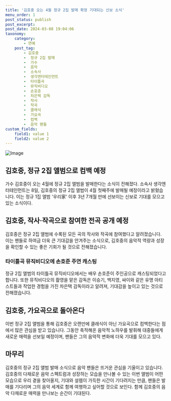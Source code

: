 ```yaml
---
title: '김호중 오는 4월 정규 2집 발매 확정 기대되는 신보 소식'
menu_order: 1
post_status: publish
post_excerpt: 
post_date: 2024-03-08 19:04:06
taxonomy:
    category:
        - 연예
    post_tag:
        - 김호중
        -  정규 2집 발매
        -  가수
        -  음악
        -  소속사
        -  생각엔터테인먼트
        -  타이틀곡
        -  뮤직비디오
        -  손호준
        -  차은택 감독
        -  작사
        -  작곡
        -  클래식
        -  가요곡
        -  컴백
        -  음악 팬들
custom_fields:
    field1: value 1
    field2: value 2
---
```


![Image](https://mimgnews.pstatic.net/image/018/2024/03/08/0005688024_001_20240308104501031.jpg?type=w540)

## 김호중, 정규 2집 앨범으로 컴백 예정
가수 김호중이 오는 4월에 정규 2집 앨범을 발매한다는 소식이 전해졌다. 소속사 생각엔터테인먼트는 8일, 김호중의 정규 2집 앨범이 4월 첫째주에 발매될 예정이라고 밝혔습니다. 이는 정규 1집 앨범 '우리家' 이후 3년 7개월 만에 선보이는 신보로 기대를 모으고 있는 소식이다.
## 김호중, 작사·작곡으로 참여한 전곡 공개 예정
김호중은 정규 2집 앨범에 수록된 모든 곡의 작사와 작곡에 참여했다고 알려졌습니다. 이는 팬들로 하여금 더욱 큰 기대감을 안겨주는 소식으로, 김호중의 음악적 역량과 성장을 확인할 수 있는 좋은 기회가 될 것으로 전해졌습니다.
### 타이틀곡 뮤직비디오에 손호준 주연 캐스팅
정규 2집 앨범의 타이틀곡 뮤직비디오에서는 배우 손호준이 주인공으로 캐스팅되었다고 합니다. 또한 뮤직비디오의 촬영을 맡은 감독은 이승기, 백지영, 싸이와 같은 유명 아티스트들과 작업한 경험을 가진 차은택 감독이라고 알려져, 기대감을 높이고 있는 것으로 전해졌습니다.
## 김호중, 가요곡으로 돌아온다
이번 정규 2집 앨범을 통해 김호중은 오랜만에 클래식이 아닌 가요곡으로 컴백한다는 점에서 많은 관심을 받고 있습니다. 그동안 축적해온 음악적 노하우를 발휘해 대중들에게 새로운 매력을 선보일 예정이며, 팬들은 그의 음악적 변화에 더욱 기대를 모으고 있다.
## 마무리
김호중의 정규 2집 앨범 발매 소식으로 음악 팬들은 뜨거운 관심을 기울이고 있습니다. 김호중의 다채로운 음악 스펙트럼과 성장하는 모습을 만나볼 수 있는 이번 앨범이 어떤 모습으로 우리 곁을 찾아올지, 기대와 설렘이 가득한 시간이 기다려지는 만큼, 팬들은 발매를 기다리며 그의 음악 세계로 함께 여행하고 싶어할 것으로 보인다. 함께 김호중의 음악 다채로운 매력을 만나보는 순간이 기대된다.
